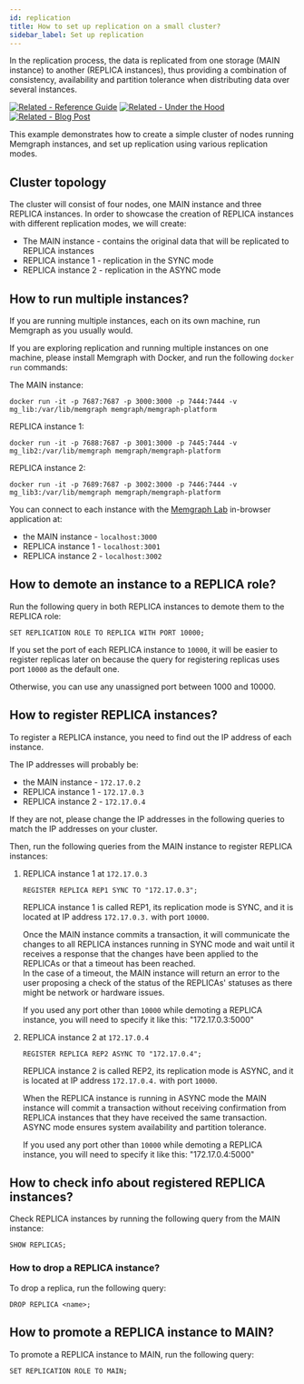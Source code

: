 ```yaml
---
id: replication
title: How to set up replication on a small cluster?
sidebar_label: Set up replication
---
```


In the replication process, the data is replicated from one storage (MAIN
instance) to another (REPLICA instances), thus providing a combination of
consistency, availability and partition tolerance when distributing data over
several instances.

[![Related - Reference
Guide](https://img.shields.io/static/v1?label=Related&message=Reference%20Guide&color=yellow&style=for-the-badge)](/reference-guide/replication.md)
[![Related - Under the
Hood](https://img.shields.io/static/v1?label=Related&message=Under%20the%20hood&color=orange&style=for-the-badge)](/under-the-hood/replication.md)
[![Related - Blog
Post](https://img.shields.io/static/v1?label=Related&message=Blog%20post&color=9C59DB&style=for-the-badge)](https://memgraph.com/blog/implementing-data-replication)

This example demonstrates how to create a simple cluster of nodes running
Memgraph instances, and set up replication using various replication modes.

## Cluster topology

The cluster will consist of four nodes, one MAIN instance and three REPLICA
instances. In order to showcase the creation of REPLICA instances with different
replication modes, we will create:

- The MAIN instance - contains the original data that will be replicated to
  REPLICA instances
- REPLICA instance 1 - replication in the SYNC mode
- REPLICA instance 2 - replication in the ASYNC mode

## How to run multiple instances?

If you are running multiple instances, each on its own machine, run Memgraph as
you usually would.

If you are exploring replication and running multiple instances on one machine,
please install Memgraph with Docker, and run the following `docker run`
commands:

The MAIN instance:

```
docker run -it -p 7687:7687 -p 3000:3000 -p 7444:7444 -v mg_lib:/var/lib/memgraph memgraph/memgraph-platform
```

REPLICA instance 1:

```
docker run -it -p 7688:7687 -p 3001:3000 -p 7445:7444 -v mg_lib2:/var/lib/memgraph memgraph/memgraph-platform
```

REPLICA instance 2:

```
docker run -it -p 7689:7687 -p 3002:3000 -p 7446:7444 -v mg_lib3:/var/lib/memgraph memgraph/memgraph-platform
```

You can connect to each instance with the [Memgraph Lab](/memgraph-lab)
in-browser application at:

- the MAIN instance - `localhost:3000`
- REPLICA instance 1 - `localhost:3001`
- REPLICA instance 2 - `localhost:3002`

## How to demote an instance to a REPLICA role?

Run the following query in both REPLICA instances to demote them to the
REPLICA role:

```
SET REPLICATION ROLE TO REPLICA WITH PORT 10000;
```

If you set the port of each REPLICA instance to `10000`, it will be easier to
register replicas later on because the query for registering replicas uses port
`10000` as the default one.

Otherwise, you can use any unassigned port between 1000 and 10000.

## How to register REPLICA instances?

To register a REPLICA instance, you need to find out the IP address of each
instance.

The IP addresses will probably be:

- the MAIN instance - `172.17.0.2`
- REPLICA instance 1 - `172.17.0.3`
- REPLICA instance 2 - `172.17.0.4`

If they are not, please change the IP addresses in the following queries to
match the IP addresses on your cluster.

Then, run the following queries from the MAIN instance to register REPLICA
instances:

1. REPLICA instance 1 at `172.17.0.3`

   ```
   REGISTER REPLICA REP1 SYNC TO "172.17.0.3";
   ```

   REPLICA instance 1 is called REP1, its replication mode is SYNC, and it is
   located at IP address `172.17.0.3.` with port `10000`.

   Once the MAIN instance commits a transaction, it will
   communicate the changes to all REPLICA instances running 
   in SYNC mode and wait until it receives a response that the changes have been applied to the REPLICAs or that a timeout has been reached. <br/>
   In the case of a timeout, the MAIN instance will return an error to the user proposing a check of the 
   status of the REPLICAs' statuses as there might be network or hardware issues.

   If you used any port other than `10000` while demoting a REPLICA instance,
   you will need to specify it like this: "172.17.0.3:5000"

2. REPLICA instance 2 at `172.17.0.4`

   ```
   REGISTER REPLICA REP2 ASYNC TO "172.17.0.4";
   ```

   REPLICA instance 2 is called REP2, its replication mode is ASYNC, and it is
   located at IP address `172.17.0.4.` with port `10000`.

   When the REPLICA instance is running in ASYNC mode the MAIN instance will
   commit a transaction without receiving confirmation from REPLICA instances
   that they have received the same transaction. ASYNC mode ensures system
   availability and partition tolerance.

   If you used any port other than `10000` while demoting a REPLICA instance,
   you will need to specify it like this: "172.17.0.4:5000"

## How to check info about registered REPLICA instances?

Check REPLICA instances by running the following query from the MAIN
instance:

```
SHOW REPLICAS;
```

### How to drop a REPLICA instance?

To drop a replica, run the following query:

```plaintext
DROP REPLICA <name>;
```

## How to promote a REPLICA instance to MAIN?

To promote a REPLICA instance to MAIN, run the following query:

```plaintext
SET REPLICATION ROLE TO MAIN;
```
